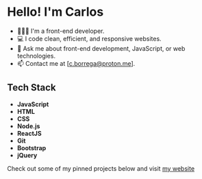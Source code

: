 # Hello! I'm Carlos

- 👨🏻‍💻 I'm a front-end developer.
- 💻 I code clean, efficient, and responsive websites.
- 💬 Ask me about front-end development, JavaScript, or web technologies.
- 📫 Contact me at [c.borrega@proton.me].

## Tech Stack

- **JavaScript**
- **HTML**
- **CSS**
- **Node.js**
- **ReactJS**
- **Git**
- **Bootstrap**
- **jQuery**

Check out some of my pinned projects below and visit [my website](https://www.borrega.io/)
